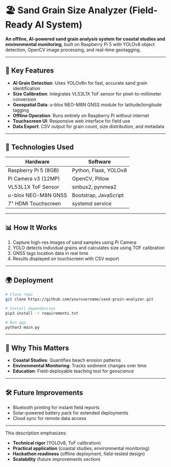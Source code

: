 

# 🏖️ **Sand Grain Size Analyzer (Field-Ready AI System)**

**An offline, AI-powered sand grain analysis system for coastal studies and environmental monitoring**, built on Raspberry Pi 5 with YOLOv8 object detection, OpenCV image processing, and real-time geotagging.

---

## 🚀 **Key Features**
- **AI Grain Detection**: Uses YOLOv8n for fast, accurate sand grain identification
- **Size Calibration**: Integrates VL53L1X ToF sensor for pixel-to-millimeter conversion
- **Geospatial Data**: u-blox NEO-M8N GNSS module for latitude/longitude tagging
- **Offline Operation**: Runs entirely on Raspberry Pi without internet
- **Touchscreen UI**: Responsive web interface for field use
- **Data Export**: CSV output for grain count, size distribution, and metadata

---

## 🔧 **Technologies Used**
| Hardware | Software |
|----------|----------|
| Raspberry Pi 5 (8GB) | Python, Flask, YOLOv8 |
| Pi Camera v3 (12MP) | OpenCV, Pillow |
| VL53L1X ToF Sensor | smbus2, pynmea2 |
| u-blox NEO-M8N GNSS | Bootstrap, JavaScript |
| 7" HDMI Touchscreen | systemd service |

---

## 📊 **How It Works**
1. Capture high-res images of sand samples using Pi Camera
2. YOLO detects individual grains and calculates size using TOF calibration
3. GNSS tags location data in real time
4. Results displayed on touchscreen with CSV export

---

## 🌍 **Deployment**
```bash
# Clone repo
git clone https://github.com/yourusername/sand-grain-analyzer.git

# Install dependencies
pip3 install -r requirements.txt

# Run app
python3 main.py
```
---

## 🌟 **Why This Matters**
- **Coastal Studies**: Quantifies beach erosion patterns
- **Environmental Monitoring**: Tracks sediment changes over time
- **Education**: Field-deployable teaching tool for geoscience

---

## 🛠️ **Future Improvements**
- Bluetooth printing for instant field reports
- Solar-powered battery pack for extended deployments
- Cloud sync for remote data access

---

This description emphasizes:
- **Technical rigor** (YOLOv8, ToF calibration)
- **Practical application** (coastal studies, environmental monitoring)
- **Hackathon readiness** (offline deployment, field-tested design)
- **Scalability** (future improvements section)
